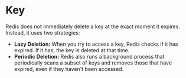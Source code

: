 

# Key

Redis does not immediately delete a key at the exact moment it expires. Instead, it uses two strategies:

- **Lazy Deletion:** When you try to access a key, Redis checks if it has expired. If it has, the key is deleted at that time.
- **Periodic Deletion:** Redis also runs a background process that periodically scans a subset of keys and removes those that have expired, even if they haven't been accessed.